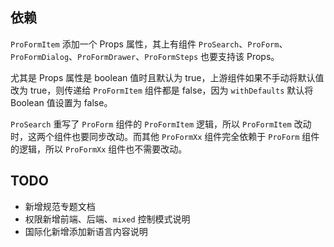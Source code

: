 ## 依赖

`ProFormItem` 添加一个 Props 属性，其上有组件 `ProSearch`、`ProForm`、`ProFormDialog`、`ProFormDrawer`、`ProFormSteps` 也要支持该 Props。

尤其是 Props 属性是 boolean 值时且默认为 true，上游组件如果不手动将默认值改为 true，则传递给 `ProFormItem` 组件都是 false，因为 `withDefaults` 默认将 Boolean 值设置为 false。

`ProSearch` 重写了 `ProForm` 组件的 `ProFormItem` 逻辑，所以 `ProFormItem` 改动时，这两个组件也要同步改动。而其他 `ProFormXx` 组件完全依赖于 `ProForm` 组件的逻辑，所以 `ProFormXx` 组件也不需要改动。

## TODO

- 新增规范专题文档
- 权限新增前端、后端、`mixed` 控制模式说明
- 国际化新增添加新语言内容说明
